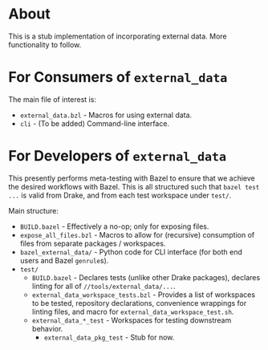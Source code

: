 # About

This is a stub implementation of incorporating external data.
More functionality to follow.

# For Consumers of `external_data`

The main file of interest is:

*   `external_data.bzl` - Macros for using external data.
*   `cli` - (To be added) Command-line interface.

# For Developers of `external_data`

This presently performs meta-testing with Bazel to ensure that we achieve the
desired workflows with Bazel. This is all structured such that `bazel test ...`
is valid from Drake, and from each test workspace under  `test/`.

Main structure:

*   `BUILD.bazel` - Effectively a no-op; only for exposing files.
*   `expose_all_files.bzl` - Macros to allow for (recursive) consumption of
files from separate packages / workspaces.
*   `bazel_external_data/` - Python code for CLI interface (for both end users
and Bazel `genrule`s).
*   `test/`
    *   `BUILD.bazel` - Declares tests (unlike other Drake packages), declares
    linting for all of `//tools/external_data/...`.
    *   `external_data_workspace_tests.bzl` - Provides a list of workspaces to
    be tested, repository declarations, convenience wrappings for linting
    files, and macro for `external_data_workspace_test.sh`.
    *   `external_data_*_test` - Workspaces for testing downstream behavior.
        * `external_data_pkg_test` - Stub for now.
